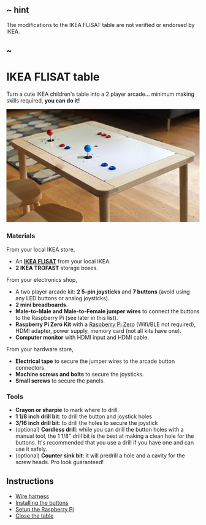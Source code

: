 ## ~ hint

The modifications to the IKEA FLISAT table are not verified or endorsed by IKEA.

## ~

# IKEA FLISAT table

Turn a cute IKEA children's table into a 2 player arcade... minimum making skills required, **you can do it!**

![An IKEA FLISAT table turned into an arcade](../../static/hardware/raspberry-pi/ikea-flisat-table/gallery.jpg)

### Materials

From your local IKEA store,

* An [**IKEA FLISAT**](https://www.ikea.com/us/en/p/flisat-childrens-table-50298418/) from your local IKEA.
* **2 IKEA TROFAST** storage boxes.

From your electronics shop,

* A two player arcade kit: **2 5-pin joysticks** and **7 buttons** (avoid using any LED buttons or analog joysticks).
* **2 mini breadboards**.
* **Male-to-Male and Male-to-Female jumper wires** to connect the buttons to the Raspberry Pi (see later in this list).
* **Raspberry Pi Zero Kit** with a [Raspberry Pi Zero](https://www.raspberrypi.org/products/raspberry-pi-zero/) (Wifi/BLE not required), HDMI adapter, power supply, memory card (not all kits have one).
* **Computer monitor** with HDMI input and HDMI cable.

From your hardware store,

* **Electrical tape** to secure the jumper wires to the arcade button connectors.
* **Machine screws and bolts** to secure the joysticks.
* **Small screws** to secure the panels.

### Tools

* **Crayon or sharpie** to mark where to drill.
* **1 1/8 inch drill bit**: to drill the button and joystick holes
* **3/16 inch drill bit**: to drill the holes to secure the joystick
* (optional) **Cordless drill**: while you can drill the button holes with a manual tool, the 1 1/8" drill bit is the best at making a clean hole for the buttons. It's recommended that you use a drill if you have one and can use it safely.
* (optional) **Counter sink bit**: it will predrill a hole and a cavity for the screw heads. Pro look guaranteed!

## Instructions

* [Wire harness](./wire-harness)
* [Installing the buttons](./ikea-flisat-table/make)
* [Setup the Raspberry Pi](./setup)
* [Close the table](./ikea-flisat-table/close)
